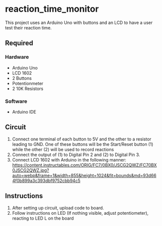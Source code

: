 # reaction_time_monitor

This project uses an Arduino Uno with buttons and an LCD to have a user test their reaction time.

## Required

### Hardware

- Arduino Uno
- LCD 1602
- 2 Buttons
- Potentionmeter
- 2 10K Resistors

### Software

- Arduino IDE

## Circuit

1. Connect one terminal of each button to 5V and the other to a resistor leading to GND. One of these buttons will be the Start/Reset button (1) while the other (2) will be used to record reactions
2. Connect the output of (1) to Digital Pin 2 and (2) to Digital Pin 3.
3. Connect LCD 1602 with Arduino in the following manner:
https://content.instructables.com/ORIG/FC7/0BX0/JSCG2QWZ/FC70BX0JSCG2QWZ.jpg?auto=webp&frame=1&width=855&height=1024&fit=bounds&md=93d664f0b899a3c393dbf9752cbb94c5

## Instructions

1. After setting up circuit, upload code to board.
2. Follow instructions on LED (If nothing visible, adjust potentiometer), reacting to LED L on the board
